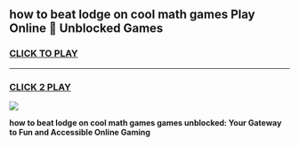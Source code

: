 
## how to beat lodge on cool math games Play Online 👋 Unblocked Games
<h3>
<a href="https://news.freeplayer.one?title=how_to_beat_lodge_on_cool_math_games&ref=17CMG">CLICK TO PLAY</a></h3>
<hr>

<h3>
<a href="https://news.freeplayer.one?title=how_to_beat_lodge_on_cool_math_games&ref=17CMG">CLICK 2 PLAY</a>
  
</h3>

<a href="https://news.freeplayer.one?title=how_to_beat_lodge_on_cool_math_games&ref=17CMG/"><img src="https://clearcache.store/games.png"></a>


**how to beat lodge on cool math games games unblocked: Your Gateway to Fun and Accessible Online Gaming**
